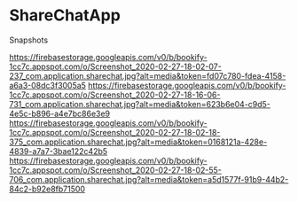 # ShareChatApp
Snapshots

https://firebasestorage.googleapis.com/v0/b/bookify-1cc7c.appspot.com/o/Screenshot_2020-02-27-18-02-07-237_com.application.sharechat.jpg?alt=media&token=fd07c780-fdea-4158-a6a3-08dc3f3005a5
https://firebasestorage.googleapis.com/v0/b/bookify-1cc7c.appspot.com/o/Screenshot_2020-02-27-18-16-06-731_com.application.sharechat.jpg?alt=media&token=623b6e04-c9d5-4e5c-b896-a4e7bc86e3e9
https://firebasestorage.googleapis.com/v0/b/bookify-1cc7c.appspot.com/o/Screenshot_2020-02-27-18-02-18-375_com.application.sharechat.jpg?alt=media&token=0168121a-428e-4839-a7a7-3bae122c42b5
https://firebasestorage.googleapis.com/v0/b/bookify-1cc7c.appspot.com/o/Screenshot_2020-02-27-18-02-55-706_com.application.sharechat.jpg?alt=media&token=a5d1577f-91b9-44b2-84c2-b92e8fb71500
